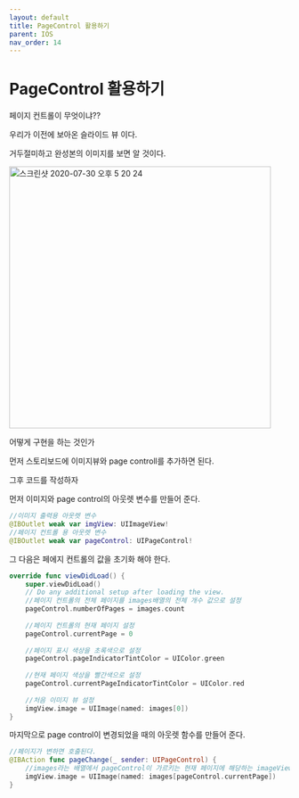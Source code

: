 ```yaml
---
layout: default
title: PageControl 활용하기
parent: IOS
nav_order: 14
---
```


#  PageControl 활용하기

페이지 컨트롤이 무엇이냐??

우리가 이전에 보아온 슬라이드 뷰 이다.

거두절미하고 완성본의 이미지를 보면 알 것이다.

<img width="470" alt="스크린샷 2020-07-30 오후 5 20 24" src="https://user-images.githubusercontent.com/16849874/88901475-ca078900-d28b-11ea-9f5e-6d5d65634d4a.png">

어떻게 구현을 하는 것인가

먼저 스토리보드에 이미지뷰와 page controll를 추가하면 된다.

그후 코드를 작성하자

먼저 이미지와 page control의 아웃렛 변수를 만들어 준다.

```swift
//이미지 출력용 아웃렛 변수
@IBOutlet weak var imgView: UIImageView!
//페이지 컨트롤 용 아웃렛 변수
@IBOutlet weak var pageControl: UIPageControl!
```

그 다음은 페에지 컨트롤의 값을 초기화 해야 한다.

```swift
override func viewDidLoad() {
    super.viewDidLoad()
    // Do any additional setup after loading the view.
    //페이지 컨트롤의 전체 페이지를 images배열의 전체 개수 값으로 설정
    pageControl.numberOfPages = images.count
    
    //페이지 컨트롤의 현재 페이지 설정
    pageControl.currentPage = 0
    
    //페이지 표시 색상을 초록색으로 설정
    pageControl.pageIndicatorTintColor = UIColor.green
    
    //현재 페이지 색상을 빨간색으로 설정
    pageControl.currentPageIndicatorTintColor = UIColor.red
    
    //처음 이미지 뷰 설정
    imgView.image = UIImage(named: images[0])
}
```

마지막으로 page control이 변경되었을 때의 아웃렛 함수를 만들어 준다.

```swift
//페이지가 변하면 호출된다.
@IBAction func pageChange(_ sender: UIPageControl) {
    //images라는 배열에서 pageControl이 가르키는 현재 페이지에 해당하는 imageView를 할당한다.
    imgView.image = UIImage(named: images[pageControl.currentPage])
}
```